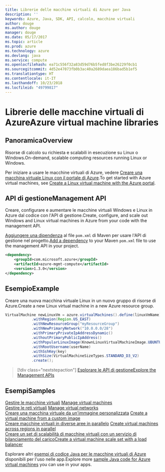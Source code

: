 ```yaml
---
title: Librerie delle macchine virtuali di Azure per Java
description: ''
keywords: Azure, Java, SDK, API, calcolo, macchine virtuali
author: douge
ms.author: douge
manager: douge
ms.date: 05/17/2017
ms.topic: article
ms.prod: azure
ms.technology: azure
ms.devlang: java
ms.service: compute
ms.openlocfilehash: ea71c556f32a83d59d76b5fed8f3be26229f0cb1
ms.sourcegitcommit: 4d52e47073fb0b3ac40a2689daea186bad5b1ef5
ms.translationtype: HT
ms.contentlocale: it-IT
ms.lasthandoff: 10/23/2018
ms.locfileid: "49799817"
---
```

# <a name="azure-virtual-machine-libraries"></a><span data-ttu-id="7fe5c-103">Librerie delle macchine virtuali di Azure</span><span class="sxs-lookup"><span data-stu-id="7fe5c-103">Azure virtual machine libraries</span></span>

## <a name="overview"></a><span data-ttu-id="7fe5c-104">Panoramica</span><span class="sxs-lookup"><span data-stu-id="7fe5c-104">Overview</span></span>

<span data-ttu-id="7fe5c-105">Risorse di calcolo su richiesta e scalabili in esecuzione su Linux o Windows.</span><span class="sxs-lookup"><span data-stu-id="7fe5c-105">On-demand, scalable computing resources running Linux or Windows.</span></span>

<span data-ttu-id="7fe5c-106">Per iniziare a usare le macchine virtuali di Azure, vedere [Creare una macchina virtuale Linux con il portale di Azure](/azure/virtual-machines/linux/quick-create-portal).</span><span class="sxs-lookup"><span data-stu-id="7fe5c-106">To get started with Azure virtual machines, see [Create a Linux virtual machine with the Azure portal](/azure/virtual-machines/linux/quick-create-portal).</span></span>

## <a name="management-api"></a><span data-ttu-id="7fe5c-107">API di gestione</span><span class="sxs-lookup"><span data-stu-id="7fe5c-107">Management API</span></span>

<span data-ttu-id="7fe5c-108">Creare, configurare e aumentare le macchine virtuali Windows e Linux in Azure dal codice con l'API di gestione.</span><span class="sxs-lookup"><span data-stu-id="7fe5c-108">Create, configure, and scale out Windows and Linux virtual machines in Azure from your code with the management API.</span></span>

<span data-ttu-id="7fe5c-109">[Aggiungere una dipendenza](https://maven.apache.org/guides/getting-started/index.html#How_do_I_use_external_dependencies) al file `pom.xml` di Maven per usare l'API di gestione nel progetto.</span><span class="sxs-lookup"><span data-stu-id="7fe5c-109">[Add a dependency](https://maven.apache.org/guides/getting-started/index.html#How_do_I_use_external_dependencies) to your Maven `pom.xml` file to use the management API in your project.</span></span>  

```XML
<dependency>
    <groupId>com.microsoft.azure</groupId>
    <artifactId>azure-mgmt-compute</artifactId>
    <version>1.3.0</version>
</dependency>
```   


## <a name="example"></a><span data-ttu-id="7fe5c-110">Esempio</span><span class="sxs-lookup"><span data-stu-id="7fe5c-110">Example</span></span>

<span data-ttu-id="7fe5c-111">Creare una nuova macchina virtuale Linux in un nuovo gruppo di risorse di Azure.</span><span class="sxs-lookup"><span data-stu-id="7fe5c-111">Create a new Linux virtual machine in a new Azure resource group.</span></span>

```java
VirtualMachine newLinuxVm = azure.virtualMachines().define(linuxVmName)
            .withRegion(Region.US_EAST)
            .withNewResourceGroup("myResourceGroup")
            .withNewPrimaryNetwork("10.0.0.0/28")
            .withPrimaryPrivateIpAddressDynamic()
            .withoutPrimaryPublicIpAddress()
            .withPopularLinuxImage(KnownLinuxVirtualMachineImage.UBUNTU_SERVER_16_04_LTS)
            .withRootUsername(userName)
            .withSshKey(key)
            .withSize(VirtualMachineSizeTypes.STANDARD_D3_V2)
            .create();
```

> [!div class="nextstepaction"]
> [<span data-ttu-id="7fe5c-112">Esplorare le API di gestione</span><span class="sxs-lookup"><span data-stu-id="7fe5c-112">Explore the Management APIs</span></span>](/java/api/overview/azure/virtualmachines/management)


## <a name="samples"></a><span data-ttu-id="7fe5c-113">Esempi</span><span class="sxs-lookup"><span data-stu-id="7fe5c-113">Samples</span></span>

<span data-ttu-id="7fe5c-114">[Gestire le macchine virtuali][1] </span><span class="sxs-lookup"><span data-stu-id="7fe5c-114">[Manage virtual machines][1] </span></span>  
<span data-ttu-id="7fe5c-115">[Gestire le reti virtuali][6] </span><span class="sxs-lookup"><span data-stu-id="7fe5c-115">[Manage virtual networks][6] </span></span>  
<span data-ttu-id="7fe5c-116">[Creare una macchina virtuale da un'immagine personalizzata][2] </span><span class="sxs-lookup"><span data-stu-id="7fe5c-116">[Create a virtual machine from a custom image][2] </span></span>  
<span data-ttu-id="7fe5c-117">[Creare macchine virtuali in diverse aree in parallelo][5]  </span><span class="sxs-lookup"><span data-stu-id="7fe5c-117">[Create virtual machines across regions in parallel][5]  </span></span>  
<span data-ttu-id="7fe5c-118">[Creare un set di scalabilità di macchine virtuali con un servizio di bilanciamento del carico][7]</span><span class="sxs-lookup"><span data-stu-id="7fe5c-118">[Create a virtual machine scale set with a load balancer][7]</span></span>    

[1]: ../docs-ref-conceptual/java-sdk-manage-virtual-machines.md
[2]: https://azure.microsoft.com/resources/samples/managed-disk-java-create-virtual-machine-using-custom-image/
[5]: ../docs-ref-conceptual/java-sdk-virtual-machines-in-parallel.md
[6]: ../docs-ref-conceptual/java-sdk-manage-virtual-networks.md
[7]: ../docs-ref-conceptual/java-sdk-manage-vm-scalesets.md

<span data-ttu-id="7fe5c-119">Esplorare altri [esempi di codice Java per le macchine virtuali di Azure](https://azure.microsoft.com/resources/samples/?platform=java&term=VM) disponibili per l'uso nelle app.</span><span class="sxs-lookup"><span data-stu-id="7fe5c-119">Explore more [sample Java code for Azure virtual machines](https://azure.microsoft.com/resources/samples/?platform=java&term=VM) you can use in your apps.</span></span>